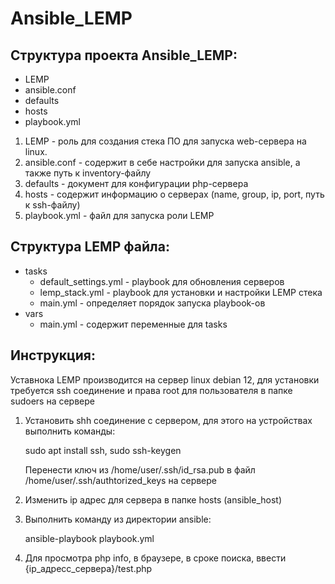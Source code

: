 # Ansible_LEMP
## Структура проекта Ansible_LEMP:
- LEMP
- ansible.conf
- defaults
- hosts
- playbook.yml

1. LEMP - роль для создания стека ПО для запуска web-сервера на linux. 
2. ansible.conf - содержит в себе настройки для запуска ansible, а также путь к inventory-файлу
3. defaults - документ для конфигурации php-сервера
4. hosts - содержит информацию о серверах (name, group, ip, port, путь к ssh-файлу)
5. playbook.yml - файл для запуска роли LEMP

## Структура LEMP файла:
- tasks
  - default_settings.yml - playbook для обновления серверов
  - lemp_stack.yml - playbook для установки и настройки LEMP стека
  - main.yml - определяет порядок запуска playbook-ов
- vars
  - main.yml - содержит переменные для tasks
 
## Инструкция:
Уставнока LEMP производится на сервер linux debian 12, для установки требуется ssh соединение и права root для пользователя в папке sudoers на сервере

1. Установить shh соединение с сервером, для этого на устройствах выполнить команды:
   
   sudo apt install ssh, 
   sudo ssh-keygen

   Перенести ключ из /home/user/.ssh/id_rsa.pub в файл /home/user/.ssh/authtorized_keys на сервере
2. Изменить ip адрес для сервера в папке hosts (ansible_host)
3. Выполнить команду из директории ansible:

   ansible-playbook playbook.yml

4. Для просмотра php info, в браузере, в сроке поиска, ввести {ip_адресс_сервера}/test.php
